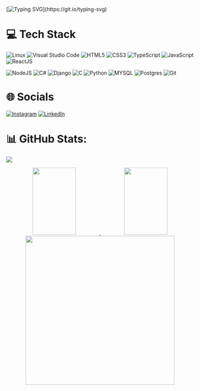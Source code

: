 [![Typing SVG](https://readme-typing-svg.demolab.com?font=Fira+Code&pause=1000&color=ff69b4&multiline=true&width=435&height=60&lines=Hi+there%2C+I'm+Pedro+Cruz.;Web-Developer.)](https://git.io/typing-svg)

# 💻 Tech Stack
<!-- OS -->

![Linux](https://img.shields.io/badge/Linux-FCC624.svg?style=for-the-badge&logo=Linux&logoColor=black)
![Visual Studio Code](https://img.shields.io/badge/Visual%20Studio%20Code-007ACC.svg?style=for-the-badge&logo=Visual-Studio-Code&logoColor=white)
![HTML5](https://img.shields.io/badge/html5-%23E34F26.svg?style=for-the-badge&logo=html5&logoColor=white)
![CSS3](https://img.shields.io/badge/css3-%231572B6.svg?style=for-the-badge&logo=css3&logoColor=white)
![TypeScript](https://img.shields.io/badge/TypeScript-3178C6.svg?style=for-the-badge&logo=TypeScript&logoColor=white)
![JavaScript](https://img.shields.io/badge/JavaScript-F7DF1E.svg?style=for-the-badge&logo=JavaScript&logoColor=black)
![ReactJS](https://img.shields.io/badge/react-C.svg?style=for-the-badge&logo=react&color=282C34)

![NodeJS](https://img.shields.io/badge/node.js-6DA55F?style=for-the-badge&logo=node.js&logoColor=white)
![C#](https://img.shields.io/badge/C%20Sharp-239120.svg?style=for-the-badge&logo=C-Sharp&logoColor=white)
![Django](https://img.shields.io/badge/Django-092E20.svg?style=for-the-badge&logo=Django&logoColor=white)
![C](https://img.shields.io/badge/C-A8B9CC.svg?style=for-the-badge&logo=C&logoColor=black)
![Python](https://img.shields.io/badge/python-%23323330.svg?style=for-the-badge&logo=python&logoColor=FFDB4F&color=1F4361)
![MYSQL](https://img.shields.io/badge/MySQL-00000F?style=for-the-badge&logo=mysql&logoColor=white)
![Postgres](https://img.shields.io/badge/PostgreSQL-4169E1.svg?style=for-the-badge&logo=PostgreSQL&logoColor=white)
![Git](https://img.shields.io/badge/git-%23F05033.svg?style=for-the-badge&logo=git&logoColor=white)



# 🌐 Socials
<!-- Contacts -->
[![Instagram](https://img.shields.io/badge/Instagram-E4405F.svg?style=for-the-badge&logo=Instagram&logoColor=white)](https://www.instagram.com/creed_67)
[![LinkedIn](https://img.shields.io/badge/LinkedIn-0A66C2.svg?style=for-the-badge&logo=LinkedIn&logoColor=white)](https://www.linkedin.com/in/bypedrocruzdev/)
<!-- ![](https://img.shields.io/badge/Slack-4A154B?style=flat&logo=slack&logoColor=white&color=4A154B) -->
# 📊 GitHub Stats:
[![](https://www.codewars.com/users/BabyCreed/badges/micro)](https://www.codewars.com/users/BabyCreed)


<div align="center">
<a href="https://github.com/byPedroCruzDev">
  <img height="180em" width="48%" src="https://github-readme-stats.vercel.app/api?username=byPedroCruzDev&show_icons=true&theme=dracula&include_all_commits=true&count_private=true"/>
  <img height="180em" width="48%" src="https://github-readme-stats.vercel.app/api/top-langs/?username=byPedroCruzDev&layout=compact&langs_count=7&theme=dracula"/>
  <img src="https://github-readme-streak-stats.herokuapp.com/?user=byPedroCruzDev&theme=dracula&hide_border=false"  width="400px" />
</div>

